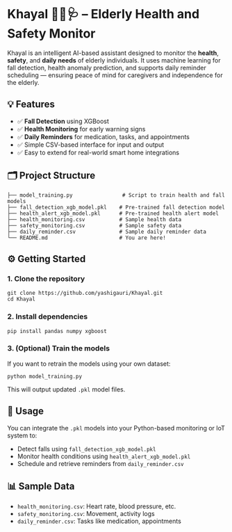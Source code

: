 # Khayal 🧓🏽🩺 – Elderly Health and Safety Monitor

Khayal is an intelligent AI-based assistant designed to monitor the **health**, **safety**, and **daily needs** of elderly individuals. It uses machine learning for fall detection, health anomaly prediction, and supports daily reminder scheduling — ensuring peace of mind for caregivers and independence for the elderly.

## 💡 Features

- ✅ **Fall Detection** using XGBoost  
- ✅ **Health Monitoring** for early warning signs  
- ✅ **Daily Reminders** for medication, tasks, and appointments  
- ✅ Simple CSV-based interface for input and output  
- ✅ Easy to extend for real-world smart home integrations  

## 🗂️ Project Structure

    ├── model_training.py                # Script to train health and fall models  
    ├── fall_detection_xgb_model.pkl    # Pre-trained fall detection model  
    ├── health_alert_xgb_model.pkl      # Pre-trained health alert model  
    ├── health_monitoring.csv           # Sample health data  
    ├── safety_monitoring.csv           # Sample safety data  
    ├── daily_reminder.csv              # Sample daily reminder data  
    └── README.md                       # You are here!  

## ⚙️ Getting Started

### 1. Clone the repository

    git clone https://github.com/yashigauri/Khayal.git  
    cd Khayal  

### 2. Install dependencies

    pip install pandas numpy xgboost  

### 3. (Optional) Train the models

If you want to retrain the models using your own dataset:

    python model_training.py  

This will output updated `.pkl` model files.

## 🧪 Usage

You can integrate the `.pkl` models into your Python-based monitoring or IoT system to:

- Detect falls using `fall_detection_xgb_model.pkl`  
- Monitor health conditions using `health_alert_xgb_model.pkl`  
- Schedule and retrieve reminders from `daily_reminder.csv`  

## 📊 Sample Data

- `health_monitoring.csv`: Heart rate, blood pressure, etc.  
- `safety_monitoring.csv`: Movement, activity logs  
- `daily_reminder.csv`: Tasks like medication, appointments  



